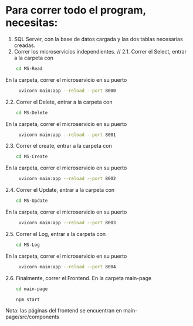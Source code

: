 # Para correr todo el program, necesitas:

1. SQL Server, con la base de datos cargada y las dos tablas necesarias creadas.
2. Correr los microservicios independientes. //
2.1. Correr el Select, entrar a la carpeta con
```bash
    cd MS-Read
```
En la carpeta, correr el microservicio en su puerto
```bash
     uvicorn main:app --reload --port 8000
```

2.2. Correr el Delete, entrar a la carpeta con
```bash
    cd MS-Delete
```
En la carpeta, correr el microservicio en su puerto
```bash
     uvicorn main:app --reload --port 8001
```

2.3. Correr el create, entrar a la carpeta con
```bash
    cd MS-Create
```
En la carpeta, correr el microservicio en su puerto
```bash
     uvicorn main:app --reload --port 8002
```

2.4. Correr el Update, entrar a la carpeta con
```bash
    cd MS-Update
```
En la carpeta, correr el microservicio en su puerto
```bash
     uvicorn main:app --reload --port 8003
```

2.5. Correr el Log, entrar a la carpeta con
```bash
    cd MS-Log
```
En la carpeta, correr el microservicio en su puerto
```bash
     uvicorn main:app --reload --port 8004
```

2.6. Finalmente, correr el Frontend. En la carpeta main-page
```bash
    cd main-page
```
```bash
    npm start
```

Nota: las páginas del frontend se encuentran en main-page/src/components
